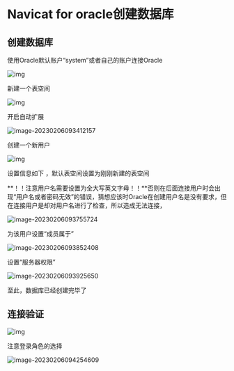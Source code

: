 # Navicat for oracle创建数据库



## 创建数据库

使用Oracle默认账户“system”或者自己的账户连接Oracle

![img](https://raw.githubusercontent.com/xiaolifeizei/myImages/master/picgo/2f70026391b2ec12b8d93a6ef8358416.jpg)

新建一个表空间

![img](https://raw.githubusercontent.com/xiaolifeizei/myImages/master/picgo/4c98da6a80e27a126bb668c7e38f839f.jpg)

开启自动扩展

![image-20230206093412157](https://raw.githubusercontent.com/xiaolifeizei/myImages/master/picgo/image-20230206093412157.png)

 创建一个新用户

![img](https://raw.githubusercontent.com/xiaolifeizei/myImages/master/picgo/41c0756fefd533eebbd7d4e44f2ad841.jpg)

设置信息如下 ，默认表空间设置为刚刚新建的表空间

**！！注意用户名需要设置为全大写英文字母！！**否则在后面连接用户时会出现“用户名或者密码无效”的错误，猜想应该时Oracle在创建用户名是没有要求，但在连接用户是却对用户名进行了检查，所以造成无法连接， 

![image-20230206093755724](https://raw.githubusercontent.com/xiaolifeizei/myImages/master/picgo/image-20230206093755724.png)

为该用户设置“成员属于”

![image-20230206093852408](https://raw.githubusercontent.com/xiaolifeizei/myImages/master/picgo/image-20230206093852408.png)

设置“服务器权限”

![image-20230206093925650](https://raw.githubusercontent.com/xiaolifeizei/myImages/master/picgo/image-20230206093925650.png)

至此，数据库已经创建完毕了

## 连接验证

![img](https://raw.githubusercontent.com/xiaolifeizei/myImages/master/picgo/c38b7dd3c90ff6dccc52eb10396ccf89.jpg)

注意登录角色的选择

![image-20230206094254609](https://raw.githubusercontent.com/xiaolifeizei/myImages/master/picgo/image-20230206094254609.png)